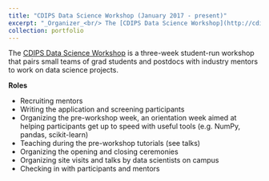 ```yaml
---
title: "CDIPS Data Science Workshop (January 2017 - present)"
excerpt: "_Organizer_<br/> The [CDIPS Data Science Workshop](http://cdips.physics.berkeley.edu/dsw/) is a three-week student-run workshop that pairs small teams of grad students and postdocs with industry mentors to work on data science projects.<br><br>"
collection: portfolio
---
```

The [CDIPS Data Science Workshop](http://cdips.physics.berkeley.edu/dsw/) is a three-week student-run workshop that pairs small teams of grad students and postdocs with industry mentors to work on data science projects.


__Roles__

* Recruiting mentors 
* Writing the application and screening participants
* Organizing the pre-workshop week, an orientation week aimed at helping participants get up to speed with useful tools (e.g. NumPy, pandas, scikit-learn)
* Teaching during the pre-workshop tutorials (see talks)
* Organizing the opening and closing ceremonies
* Organizing site visits and talks by data scientists on campus
* Checking in with participants and mentors
